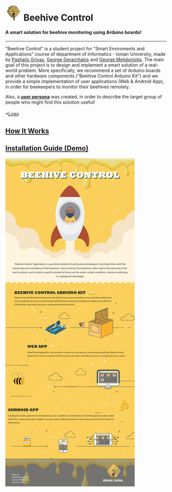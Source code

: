 # <img src="https://github.com/p17griv/beehive-control/blob/main/beehive-control-web/img/logo.png" alt="Beehive Control - Logo" width="50"/> Beehive Control
#### A smart solution for beehive monitoring using Arduino boards!

--------

"Beehive Control" is a student project for "Smart Enviroments and Applications" course of department of Informatics - Ionian University, made by [Pashalis Grivas](https://github.com/p17griv), [George Gerarchakis](https://github.com/p17gera) and [George Melidoniotis](https://github.com/p17meli). The main goal of this project is to design and implement a smart solution of a real-world problem. More specifically, we recommend a set of Arduino boards and other hardware components ("Beehive Control Arduino Kit") and we provide a simple implementation of user applications (Web & Android App), in order for beekeepers to monitor their beehives remotely.

Also, a **[user persona](https://raw.githubusercontent.com/p17griv/beehive-control/main/imgs/user-persona.jpg?token=AKO5VY7Q7VVWZNIWUQ5WK53A3C4MS)** was created, in order to describe the target group of people who might find this solution useful!

###### *[Logo](https://codepen.io/joygarcia4/pen/NqqOZe)

## [How It Works](https://github.com/p17griv/beehive-control/wiki/How-It-Works)

## [Installation Guide (Demo)](https://github.com/p17griv/beehive-control/wiki/Installation-Guide)

![Beehive Control - Infografic](https://github.com/p17griv/beehive-control/blob/main/imgs/infographic-eng.jpg "Beehive Control - Infografic")
